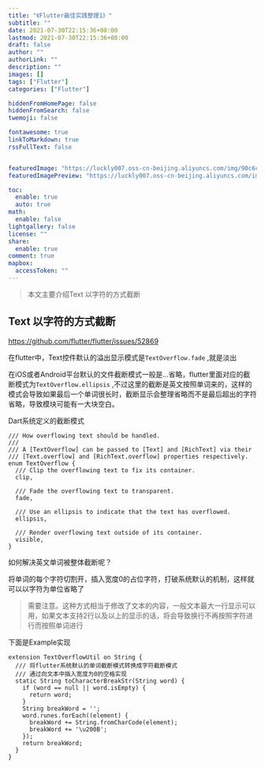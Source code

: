 ```yaml
---
title: "《Flutter最佳实践整理1》"
subtitle: ""
date: 2021-07-30T22:15:36+08:00
lastmod: 2021-07-30T22:15:36+08:00
draft: false
author: ""
authorLink: ""
description: ""
images: []
tags: ["Flutter"]
categories: ["Flutter"]

hiddenFromHomePage: false
hiddenFromSearch: false
twemoji: false

fontawesome: true
linkToMarkdown: true
rssFullText: false


featuredImage: "https://luckly007.oss-cn-beijing.aliyuncs.com/img/90c6cc12-742e-4c9f-b318-b912f163b8d0.png"
featuredImagePreview: "https://luckly007.oss-cn-beijing.aliyuncs.com/img/90c6cc12-742e-4c9f-b318-b912f163b8d0.png"

toc:
  enable: true
  auto: true
math:
  enable: false
lightgallery: false
license: ""
share:
  enable: true
comment: true
mapbox:
  accessToken: ""
---
```




> 本文主要介绍Text 以字符的方式截断

<!--more-->

## Text 以字符的方式截断

https://github.com/flutter/flutter/issues/52869

在flutter中，Text控件默认的溢出显示模式是`TextOverflow.fade` ,就是淡出

在iOS或者Android平台默认的文件截断模式一般是…省略，flutter里面对应的截断模式为`TextOverflow.ellipsis` ,不过这里的截断是英文按照单词来的，这样的模式会导致如果最后一个单词很长时，截断显示会整理省略而不是最后超出的字符省略，导致模块可能有一大块空白。

Dart系统定义的截断模式

```
/// How overflowing text should be handled.
///
/// A [TextOverflow] can be passed to [Text] and [RichText] via their
/// [Text.overflow] and [RichText.overflow] properties respectively.
enum TextOverflow {
  /// Clip the overflowing text to fix its container.
  clip,

  /// Fade the overflowing text to transparent.
  fade,

  /// Use an ellipsis to indicate that the text has overflowed.
  ellipsis,

  /// Render overflowing text outside of its container.
  visible,
}
```

如何解决英文单词被整体截断呢？

将单词的每个字符切割开，插入宽度0的占位字符，打破系统默认的机制，这样就可以以字符为单位省略了

> 需要注意。这种方式相当于修改了文本的内容，一般文本最大一行显示可以用，如果文本支持2行以及以上的显示的话，将会导致换行不再按照字符进行而按照单词进行

下面是Example实现

```
extension TextOverflowUtil on String {
  /// 将flutter系统默认的单词截断模式转换成字符截断模式
  /// 通过向文本中插入宽度为0的空格实现
  static String toCharacterBreakStr(String word) {
    if (word == null || word.isEmpty) {
      return word;
    }
    String breakWord = '';
    word.runes.forEach((element) {
      breakWord += String.fromCharCode(element);
      breakWord += '\u200B';
    });
    return breakWord;
  }
}
```

